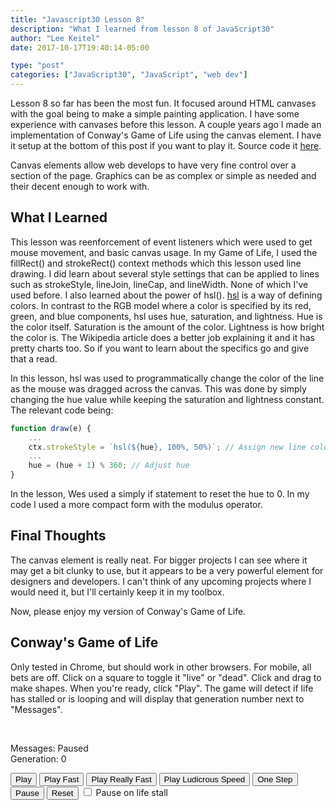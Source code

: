 ```yaml
---
title: "Javascript30 Lesson 8"
description: "What I learned from lesson 8 of JavaScript30"
author: "Lee Keitel"
date: 2017-10-17T19:40:14-05:00

type: "post"
categories: ["JavaScript30", "JavaScript", "web dev"]
---
```


Lesson 8 so far has been the most fun. It focused around HTML canvases with the goal being to make a simple painting application.
I have some experience with canvases before this lesson. A couple years ago I made an implementation of Conway's Game of Life
using the canvas element. I have it setup at the bottom of this post if you want to play it. Source code it [here](https://github.com/lfkeitel/gameoflife).

Canvas elements allow web develops to have very fine control over a section of the page. Graphics can be as complex or simple as
needed and their decent enough to work with.

## What I Learned

This lesson was reenforcement of event listeners which were used to get mouse movement, and basic canvas usage. In my Game of Life,
I used the fillRect() and strokeRect() context methods which this lesson used line drawing. I did learn about several style
settings that can be applied to lines such as strokeStyle, lineJoin, lineCap, and lineWidth. None of which I've used before.
I also learned about the power of hsl(). [hsl](https://en.wikipedia.org/wiki/HSL_and_HSV) is a way of defining colors. In contrast
to the RGB model where a color is specified by its red, green, and blue components, hsl uses hue, saturation, and lightness.
Hue is the color itself. Saturation is the amount of the color. Lightness is how bright the color is. The Wikipedia article
does a better job explaining it and it has pretty charts too. So if you want to learn about the specifics go and give that a read.

In this lesson, hsl was used to programmatically change the color of the line as the mouse was dragged across the canvas. This was
done by simply changing the hue value while keeping the saturation and lightness constant. The relevant code being:

```javascript
function draw(e) {
    ...
    ctx.strokeStyle = `hsl(${hue}, 100%, 50%)`; // Assign new line color
    ...
    hue = (hue + 1) % 360; // Adjust hue
}
```

In the lesson, Wes used a simply if statement to reset the hue to 0. In my code I used a more compact form with the modulus operator.

## Final Thoughts

The canvas element is really neat. For bigger projects I can see where it may get a bit clunky to use, but it appears to be a very
powerful element for designers and developers. I can't think of any upcoming projects where I would need it, but I'll certainly
keep it in my toolbox.

Now, please enjoy my version of Conway's Game of Life.

## Conway's Game of Life

Only tested in Chrome, but should work in other browsers. For mobile, all bets are off.
Click on a square to toggle it "live" or "dead". Click and drag to make shapes. When you're ready, click "Play".
The game will detect if life has stalled or is looping and will display that generation number next to "Messages".

<div class="conway-game-of-life">
<canvas id="game-grid" height="600" width="900"></canvas>

<br><div>
    Messages: <span id="messages">Paused</span>
    <br>Generation: <span id="generation-count">0</span>
</div>

<div id="controls">
    <button type="button" onClick="Game.play(1);">Play</button>
    <button type="button" onClick="Game.play(2);">Play Fast</button>
    <button type="button" onClick="Game.play(5);">Play Really Fast</button>
    <button type="button" onClick="Game.play(10);">Play Ludicrous Speed</button>
    <button type="button" onClick="Game.nextOneStep();">One Step</button>
    <button type="button" onClick="Game.pause();">Pause</button>
    <button type="button" onClick="Game.init();">Reset</button>
    <input type="checkbox" id="pause-stall" onClick="Game.setPauseOnStall();"> Pause on life stall
</div>
<script type="text/javascript" src="/js/2017/10/gameoflife.js"></script>
</div>
